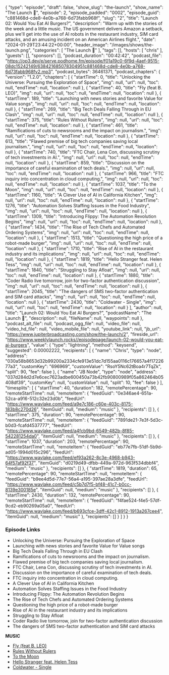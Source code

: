 {
  "type": "episode",
  "draft": false,
  "show_slug": "the-launch",
  "show_name": "The Launch 🚀",
  "episode": 2,
  "episode_padded": "0002",
  "episode_guid": "c881468d-cde8-4e0b-a768-6d73fabb968f",
  "slug": "2",
  "title": "Launch 02: Would You Eat AI Burgers?",
  "description": "Warm up with the stories of the week and a little music. The US government delivers Amazon a setback, plus we'll get into the use of AI robots in the restaurant industry, SIM card attacks, and an amusing incident on an American Airlines flight.",
  "date": "2024-01-29T23:44:22+00:00",
  "header_image": "/images/shows/the-launch.png",
  "categories": [
    "The Launch 🚀"
  ],
  "tags": [],
  "hosts": [
    "chris"
  ],
  "guests": [],
  "sponsors": [],
  "podcast_duration": "00:42:42",
  "podcast_file": "https://op3.dev/e/serve.podhome.fm/episode/f01a19c0-6f9d-4aef-9515-08dc15242149/638421685078304951c881468d-cde8-4e0b-a768-6d73fabb968fv2.mp3",
  "podcast_bytes": 36461371,
  "podcast_chapters": {
    "version": "1.2.0",
    "chapters": [
      {
        "startTime": 0,
        "title": "Unlocking the Universe: Pursuing the Exploration of Space",
        "img": null,
        "url": null,
        "toc": null,
        "endTime": null,
        "location": null
      },
      {
        "startTime": 40,
        "title": "Fly (feat B. LEO)",
        "img": null,
        "url": null,
        "toc": null,
        "endTime": null,
        "location": null
      },
      {
        "startTime": 189,
        "title": "Launching with news stories and favorite Value for Value songs",
        "img": null,
        "url": null,
        "toc": null,
        "endTime": null,
        "location": null
      },
      {
        "startTime": 269,
        "title": "Big Tech Deals Falling Through in EU Clash",
        "img": null,
        "url": null,
        "toc": null,
        "endTime": null,
        "location": null
      },
      {
        "startTime": 375,
        "title": "Rules Without Rulers",
        "img": null,
        "url": null,
        "toc": null,
        "endTime": null,
        "location": null
      },
      {
        "startTime": 461,
        "title": "Ramifications of cuts to newsrooms and the impact on journalism.",
        "img": null,
        "url": null,
        "toc": null,
        "endTime": null,
        "location": null
      },
      {
        "startTime": 613,
        "title": "Flawed premise of big tech companies saving local journalism.",
        "img": null,
        "url": null,
        "toc": null,
        "endTime": null,
        "location": null
      },
      {
        "startTime": 740,
        "title": "FTC Chair, Lena Con, discussing scrutiny of tech investments in AI.",
        "img": null,
        "url": null,
        "toc": null,
        "endTime": null,
        "location": null
      },
      {
        "startTime": 859,
        "title": "Discussion on the importance of careful examination of tech deals.",
        "img": null,
        "url": null,
        "toc": null,
        "endTime": null,
        "location": null
      },
      {
        "startTime": 966,
        "title": "FTC inquiry into concentration in cloud computing.",
        "img": null,
        "url": null,
        "toc": null,
        "endTime": null,
        "location": null
      },
      {
        "startTime": 1037,
        "title": "To the Moon",
        "img": null,
        "url": null,
        "toc": null,
        "endTime": null,
        "location": null
      },
      {
        "startTime": 1160,
        "title": "A Clever Use of AI in California Kitchen",
        "img": null,
        "url": null,
        "toc": null,
        "endTime": null,
        "location": null
      },
      {
        "startTime": 1276,
        "title": "Automation Solves Staffing Issues in the Food Industry",
        "img": null,
        "url": null,
        "toc": null,
        "endTime": null,
        "location": null
      },
      {
        "startTime": 1309,
        "title": "Introducing Flippy: The Automation Revolution Begins",
        "img": null,
        "url": null,
        "toc": null,
        "endTime": null,
        "location": null
      },
      {
        "startTime": 1434,
        "title": "The Rise of Tech Chefs and Automated Ordering Systems",
        "img": null,
        "url": null,
        "toc": null,
        "endTime": null,
        "location": null
      },
      {
        "startTime": 1513,
        "title": "Questioning the high price of a robot-made burger",
        "img": null,
        "url": null,
        "toc": null,
        "endTime": null,
        "location": null
      },
      {
        "startTime": 1710,
        "title": "Rise of AI in the restaurant industry and its implications",
        "img": null,
        "url": null,
        "toc": null,
        "endTime": null,
        "location": null
      },
      {
        "startTime": 1819,
        "title": "Hello Stranger feat. Helen Tess",
        "img": null,
        "url": null,
        "toc": null,
        "endTime": null,
        "location": null
      },
      {
        "startTime": 1840,
        "title": "Struggling to Stay Afloat",
        "img": null,
        "url": null,
        "toc": null,
        "endTime": null,
        "location": null
      },
      {
        "startTime": 1880,
        "title": "Coder Radio live tomorrow, join for two-factor authentication discussion",
        "img": null,
        "url": null,
        "toc": null,
        "endTime": null,
        "location": null
      },
      {
        "startTime": 2045,
        "title": "The dangers of SMS two-factor authentication and SIM card attacks",
        "img": null,
        "url": null,
        "toc": null,
        "endTime": null,
        "location": null
      },
      {
        "startTime": 2430,
        "title": "Coldwater - Single",
        "img": null,
        "url": null,
        "toc": null,
        "endTime": null,
        "location": null
      }
    ],
    "author": null,
    "title": "Launch 02: Would You Eat AI Burgers?",
    "podcastName": "The Launch 🚀",
    "description": null,
    "fileName": null,
    "waypoints": null
  },
  "podcast_alt_file": null,
  "podcast_ogg_file": null,
  "video_file": null,
  "video_hd_file": null,
  "video_mobile_file": null,
  "youtube_link": null,
  "jb_url": "https://www.jupiterbroadcasting.com/show/the-launch/2",
  "fireside_url": "https://www.weeklylaunch.rocks//episodepage/launch-02-would-you-eat-ai-burgers",
  "value": {
    "type": "lightning",
    "method": "keysend",
    "suggested": 0.00002222,
    "recipients": [
      {
        "name": "Chris",
        "type": "node",
        "address": "030a58b8653d32b99200a2334cfe913e51dc7d155aa0116c176657a4f1722677a3",
        "customKey": "696969",
        "customValue": "RsoY5Nc62tBoa4r7TqZk",
        "split": 90,
        "fee": false
      },
      {
        "name": "JB Node",
        "type": "node",
        "address": "037d284d2d7e6cec7623adbe600450a73b42fb90800989f05a862464b05408df39",
        "customKey": null,
        "customValue": null,
        "split": 10,
        "fee": false
      }
    ],
    "timesplits": [
      {
        "startTime": 40,
        "duration": 182,
        "remotePercentage": 90,
        "remoteStartTime": null,
        "remoteItem": {
          "feedGuid": "0e346ae4-651a-52ca-a916-512c32e23d0b",
          "feedUrl": "https://www.wavlake.com/feed/a9e7c186-c60e-403c-8175-183b8c270d26",
          "itemGuid": null,
          "medium": "music"
        },
        "recipients": []
      },
      {
        "startTime": 375,
        "duration": 90,
        "remotePercentage": 90,
        "remoteStartTime": null,
        "remoteItem": {
          "feedGuid": "7891de21-7e3f-5d3c-b0d3-fcafd4537777",
          "feedUrl": "https://www.wavlake.com/feed/a4fcb9bd-6549-482b-8f85-542281254da0",
          "itemGuid": null,
          "medium": "music"
        },
        "recipients": []
      },
      {
        "startTime": 1037,
        "duration": 203,
        "remotePercentage": 90,
        "remoteStartTime": null,
        "remoteItem": {
          "feedGuid": "eb77e7fb-51df-5b9d-ad05-1994d015c296",
          "feedUrl": "https://www.wavlake.com/feed/ef93a262-8c3e-4968-b943-64f57af92f37",
          "itemGuid": "d0219d49-dfbb-449a-972d-963f534dbbf4",
          "medium": "music"
        },
        "recipients": []
      },
      {
        "startTime": 1819,
        "duration": 65,
        "remotePercentage": 90,
        "remoteStartTime": null,
        "remoteItem": {
          "feedGuid": "b9ee4d5d-77e7-56a4-a195-397ae28a3dfe",
          "feedUrl": "https://www.wavlake.com/feed/c5b7d7f5-bf48-41c7-b0cc-8139e300185e",
          "itemGuid": null,
          "medium": "music"
        },
        "recipients": []
      },
      {
        "startTime": 2430,
        "duration": 132,
        "remotePercentage": 90,
        "remoteStartTime": null,
        "remoteItem": {
          "feedGuid": "f4fae524-f4e5-57df-9cd2-eb90269a05a0",
          "feedUrl": "https://www.wavlake.com/feed/b693cfce-3dff-42c1-8912-1913a267cee4",
          "itemGuid": null,
          "medium": "music"
        },
        "recipients": []
      }
    ]
  }
}

### Episode Links

* Unlocking the Universe: Pursuing the Exploration of Space
* Launching with news stories and favorite Value for Value songs
* Big Tech Deals Falling Through in EU Clash
* Ramifications of cuts to newsrooms and the impact on journalism.
* Flawed premise of big tech companies saving local journalism.
* FTC Chair, Lena Con, discussing scrutiny of tech investments in AI.
* Discussion on the importance of careful examination of tech deals.
* FTC inquiry into concentration in cloud computing.
* A Clever Use of AI in California Kitchen
* Automation Solves Staffing Issues in the Food Industry
* Introducing Flippy: The Automation Revolution Begins
* The Rise of Tech Chefs and Automated Ordering Systems
* Questioning the high price of a robot-made burger
* Rise of AI in the restaurant industry and its implications
* Struggling to Stay Afloat
* Coder Radio live tomorrow, join for two-factor authentication discussion
* The dangers of SMS two-factor authentication and SIM card attacks

**MUSIC**

* [Fly (feat B. LEO)](https://wavlake.com/enid-mollel)
* [Rules Without Rulers](https://wavlake.com/richard)
* [To the Moon](https://www.wavlake.com/album/ef93a262-8c3e-4968-b943-64f57af92f37)
* [Hello Stranger feat. Helen Tess](https://wavlake.com/charlie-crown)
* [Coldwater - Single](https://wavlake.com/enid-mollel)

